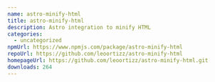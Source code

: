 ```yaml
---
name: astro-minify-html
title: astro-minify-html
description: Astro integration to minify HTML
categories:
  - uncategorized
npmUrl: https://www.npmjs.com/package/astro-minify-html
repoUrl: https://github.com/leoortizz/astro-minify-html
homepageUrl: https://github.com/leoortizz/astro-minify-html.git
downloads: 264
---
```

